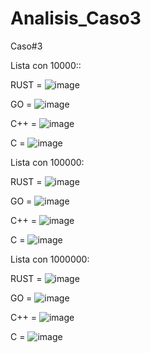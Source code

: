 # Analisis_Caso3
 Caso#3   

Lista con 10000::

RUST = ![image](https://user-images.githubusercontent.com/61474566/110570930-5f210900-811c-11eb-8ed4-ff04bdad67cc.png)


GO = ![image](https://user-images.githubusercontent.com/61474566/110571126-b0c99380-811c-11eb-9acc-267a54f2bd94.png)


C++ = ![image](https://user-images.githubusercontent.com/61474566/110571289-f4240200-811c-11eb-8dee-deebcd3f0473.png)

C = ![image](https://user-images.githubusercontent.com/61474566/110571653-7ca2a280-811d-11eb-8582-d54972f3a417.png)


Lista con 100000:

RUST = ![image](https://user-images.githubusercontent.com/61474566/110571766-b673a900-811d-11eb-8f55-d76ca9d8ff97.png)

GO = ![image](https://user-images.githubusercontent.com/61474566/110571813-ce4b2d00-811d-11eb-8c6a-4513df416128.png)

C++ = ![image](https://user-images.githubusercontent.com/61474566/110571901-ffc3f880-811d-11eb-8d8c-939a330ba393.png)

C = ![image](https://user-images.githubusercontent.com/61474566/110571908-06527000-811e-11eb-9405-a8dbd5c81388.png)

Lista con 1000000:

RUST = ![image](https://user-images.githubusercontent.com/61474566/110572004-3437b480-811e-11eb-9934-05fae5c02d60.png)

GO = ![image](https://user-images.githubusercontent.com/61474566/110571954-1a966d00-811e-11eb-989f-91b3e14120ee.png)

C++ = ![image](https://user-images.githubusercontent.com/61474566/110572096-61846280-811e-11eb-8d4f-a88126cac02c.png)

C = ![image](https://user-images.githubusercontent.com/61474566/110572106-66e1ad00-811e-11eb-8339-47a0be9b502e.png)






